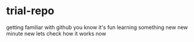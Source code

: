 # trial-repo
getting familiar with github
you know it's fun learning something new
new minute new
lets check how it works now
